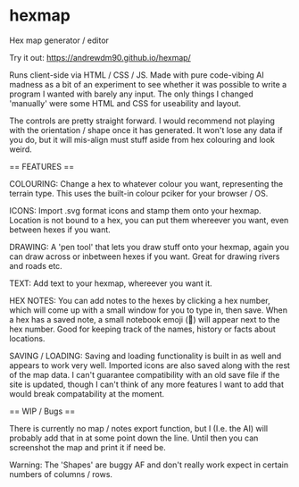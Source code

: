 # hexmap
Hex map generator / editor

Try it out: https://andrewdm90.github.io/hexmap/

Runs client-side via HTML / CSS / JS. Made with pure code-vibing AI madness as a bit of an experiment to see whether it was possible to write a program I wanted with barely any input. The only things I changed 'manually' were some HTML and CSS for useability and layout.

The controls are pretty straight forward. I would recommend not playing with the orientation / shape once it has generated. It won't lose any data if you do, but it will mis-align must stuff aside from hex colouring and look weird.

== FEATURES ==

COLOURING: Change a hex to whatever colour you want, representing the terrain type. This uses the built-in colour pciker for your browser / OS.

ICONS: Import .svg format icons and stamp them onto your hexmap. Location is not bound to a hex, you can put them whereever you want, even between hexes if you want.

DRAWING: A 'pen tool' that lets you draw stuff onto your hexmap, again you can draw across or inbetween hexes if you want. Great for drawing rivers and roads etc.

TEXT: Add text to your hexmap, whereever you want it.

HEX NOTES: You can add notes to the hexes by clicking a hex number, which will come up with a small window for you to type in, then save. When a hex has a saved note, a small notebook emoji (📓) will appear next to the hex number. Good for keeping track of the names, history or facts about locations.

SAVING / LOADING: Saving and loading functionality is built in as well and appears to work very well. Imported icons are also saved along with the rest of the map data. I can't guarantee compatibility with an old save file if the site is updated, though I can't think of any more features I want to add that would break compatability at the moment.

== WIP / Bugs ==

There is currently no map / notes export function, but I (I.e. the AI) will probably add that in at some point down the line. Until then you can screenshot the map and print it if need be.

Warning: The 'Shapes' are buggy AF and don't really work expect in certain numbers of columns / rows.
